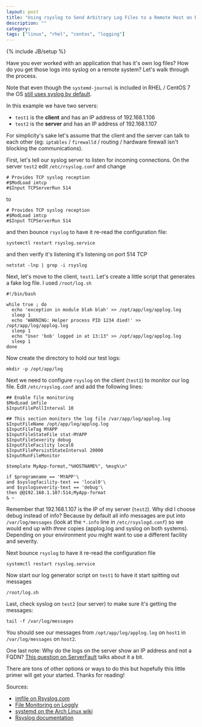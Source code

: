 ```yaml
---
layout: post
title: "Using rsyslog to Send Arbitrary Log Files to a Remote Host on RHEL / CentOS 7"
description: ""
category: 
tags: ["linux", "rhel", "centos", "logging"]
---
```

{% include JB/setup %}

Have you ever worked with an application that has it's own log files?  How do you get those logs into syslog on a remote system?  Let's walk through the process.

Note that even though the ``systemd-journal`` is included in RHEL / CentOS 7 the OS [still uses syslog by default](https://securityblog.redhat.com/2014/04/11/new-red-hat-enterprise-linux-7-security-feature-systemd-journald/).

In this example we have two servers:

* ``test1`` is the **client** and has an IP address of 192.168.1.106
* ``test2`` is the **server** and has an IP address of 192.168.1.107

For simplicity's sake let's assume that the client and the server can talk to each other (eg: ``iptables`` / ``firewalld`` / routing / hardware firewall isn't blocking the communications).

First, let's tell our syslog server to listen for incoming connections.  On the server ``test2`` edit ``/etc/rsyslog.conf`` and change

	# Provides TCP syslog reception
	#$ModLoad imtcp
	#$Input TCPServerRun 514

to

	# Provides TCP syslog reception
	#$ModLoad imtcp
	#$Input TCPServerRun 514

and then bounce ``rsyslog`` to have it re-read the configuration file:

	systemctl restart rsyslog.service

and then verify it's listening it's listening on port 514 TCP

	netstat -lnp | grep -i rsyslog

Next, let's move to the client, ``test1``.  Let's create a little script that generates a fake log file.  I used ``/root/log.sh``

	#!/bin/bash
	
	while true ; do
	  echo 'exception in module blah blah' >> /opt/app/log/applog.log
	  sleep 1
	  echo 'WARNING: Helper process PID 1234 died!' >> /opt/app/log/applog.log
	  sleep 1
	  echo "User 'bob' logged in at 13:13" >> /opt/app/log/applog.log
	  sleep 1
	done
	  
Now create the directory to hold our test logs:

	mkdir -p /opt/app/log

Next we need to configure ``rsyslog`` on the client (``test1``) to monitor our log file.  Edit ``/etc/rsyslog.conf`` and add the following lines:

	## Enable file monitoring
	$ModLoad imfile
	$InputFilePollInterval 10

	## This section monitors the log file /var/app/log/applog.log
	$InputFileName /opt/app/log/applog.log
	$InputFileTag MYAPP
	$InputFileStateFile stat-MYAPP
	$InputFileSeverity debug
	$InputFileFacility local0
	$InputFilePersistStateInterval 20000
	$InputRunFileMonitor

	$template MyApp-format,"%HOSTNAME%", %msg%\n"
	
	if $programname == 'MYAPP'\
	and $syslogfacility-text == 'local0'\
	and $syslogseverity-text == 'debug'\
	then @@192.168.1.107:514;MyApp-format
	& ~

Remember that 192.168.1.107 is the IP of my server (``test2``).  Why did I choose debug instead of info?  Because by default all info messages are put into ``/var/log/messages`` (look at the ``*.info`` line in ``/etc/rsyslogd.conf``) so we would end up with *three* copies (applog.log and syslog on both systems).  Depending on your environment you might want to use a different facility and severity.

Next bounce ``rsyslog`` to have it re-read the configuration file

	systemctl restart rsyslog.service

Now start our log generator script on ``test1`` to have it start spitting out messages

	/root/log.sh

Last, check syslog on ``test2`` (our server) to make sure it's getting the messages:

	tail -f /var/log/messages

You should see our  messages from ``/opt/app/log/applog.log`` on ``host1`` in ``/var/log/messages`` on ``host2``.

One last note: Why do the logs on the server show an IP address and not a FQDN?  [This question on ServerFault](http://serverfault.com/questions/274625/how-do-i-get-rsyslogd-to-log-a-servers-fqdn-instead-of-its-short-hostname) talks about it a bit.

There are tons of other options or ways to do this but hopefully this little primer will get your started.  Thanks for reading!


Sources:

* [imfile on Rsyslog.com](http://www.rsyslog.com/doc/master/configuration/modules/imfile.html)
* [File Monitoring on Loggly](https://www.loggly.com/docs/file-monitoring/)
* [systemd on the Arch Linux wiki](https://wiki.archlinux.org/index.php/systemd)
* [Rsyslog documentation](http://www.rsyslog.com/doc/master/index.html)